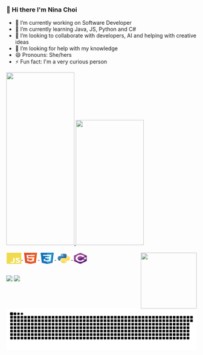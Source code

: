 ### 👋 Hi there I'm Nina Choi

- 🔭 I’m currently working on Software Developer
- 🌱 I’m currently learning Java, JS, Python and C# 
- 👯 I’m looking to collaborate with developers, AI and helping with creative ideas
- 🤔 I’m looking for help with my knowledge
- 😄 Pronouns: She/hers
- ⚡ Fun fact: I'm a very curious person

 <div>
  <a href="https://github.com/techchoi">
  <img height="456.91" width="180" src="https://github-readme-stats.vercel.app/api?username=techchoi&show_icons=true&theme=jolly&include_all_commits=true&count_private=true"/>
  <img height="331.58" width="180" src="https://github-readme-stats.vercel.app/api/top-langs/?username=techchoi&layout=compact&langs_count=7&theme=jolly"/>
</div>
  <div style="display: inline_block"><br>
  <img align="center" alt="Nina-Js" height="30" width="40" src="https://raw.githubusercontent.com/devicons/devicon/master/icons/javascript/javascript-plain.svg">
  <img align="center" alt="Nina-HTML" height="30" width="40" src="https://raw.githubusercontent.com/devicons/devicon/master/icons/html5/html5-original.svg">
  <img align="center" alt="Nina-CSS" height="30" width="40" src="https://raw.githubusercontent.com/devicons/devicon/master/icons/css3/css3-original.svg">
  <img align="center" alt="Nina-Python" height="30" width="40" src="https://raw.githubusercontent.com/devicons/devicon/master/icons/python/python-original.svg">
  <img align="center" alt="Nina-Csharp" height="30" width="40" src="https://raw.githubusercontent.com/devicons/devicon/master/icons/csharp/csharp-original.svg">
  <img align="right"  height="148" width="148" src="https://media.giphy.com/media/6zI0KUEik37Jm/giphy.gif">    
</div>
  
##
  
 <div> 
  <a href = "mailto:ninahjc.94@gmail.com"><img src="https://img.shields.io/badge/-Gmail-%23333?style=for-the-badge&logo=gmail&logoColor=white" target="_blank"></a>
  <a href="https://www.linkedin.com/in/choinina/" target="_blank"><img src="https://img.shields.io/badge/-LinkedIn-%230077B5?style=for-the-badge&logo=linkedin&logoColor=white" target="_blank"></a> 
 
  ![Snake animation](https://github.com/techchoi/techchoi/blob/output/github-contribution-grid-snake.svg)
 
</div>
  
